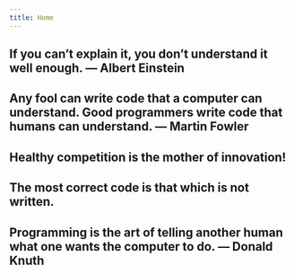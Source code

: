 ```yaml
---
title: Home
---
```


## If you can’t explain it, you don’t understand it well enough. ― Albert Einstein

## Any fool can write code that a computer can understand. Good programmers write code that humans can understand. ― Martin Fowler

## Healthy competition is the mother of innovation!

## The most correct code is that which is not written.

## Programming is the art of telling another human what one wants the computer to do. ― Donald Knuth
